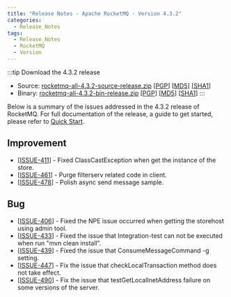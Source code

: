 ```yaml
---
title: "Release Notes - Apache RocketMQ - Version 4.3.2"
categories:
  - Release_Notes
tags:
  - Release_Notes
  - RocketMQ
  - Version
---
```

:::tip Download the 4.3.2 release
    
* Source: [rocketmq-all-4.3.2-source-release.zip](https://archive.apache.org/dist/rocketmq/4.3.2/rocketmq-all-4.3.2-source-release.zip) [[PGP](https://archive.apache.org/dist/rocketmq/4.3.2/rocketmq-all-4.3.2-source-release.zip.asc)] [[MD5](https://archive.apache.org/dist/rocketmq/4.3.2/rocketmq-all-4.3.2-source-release.zip.md5)] [[SHA1](https://archive.apache.org/dist/rocketmq/4.3.2/rocketmq-all-4.3.2-source-release.zip.sha1)]
* Binary: [rocketmq-all-4.3.2-bin-release.zip](https://archive.apache.org/dist/rocketmq/4.3.2/rocketmq-all-4.3.2-bin-release.zip) [[PGP](https://archive.apache.org/dist/rocketmq/4.3.2/rocketmq-all-4.3.2-bin-release.zip.asc)] [[MD5](https://archive.apache.org/dist/rocketmq/4.3.2/rocketmq-all-4.3.2-bin-release.zip.md5)] [[SHA1](https://archive.apache.org/dist/rocketmq/4.3.2/rocketmq-all-4.3.2-bin-release.zip.sha1)]
:::
<!--truncate-->


Below is a summary of the issues addressed in the 4.3.2 release of RocketMQ. For full documentation of the release, a guide to get started, please refer to <a href='/docs/quickStart/02quickstart/'>Quick Start</a>.

## Improvement
<ul>
<li>[<a href='https://github.com/apache/rocketmq/issues/411'>ISSUE-411</a>] -  Fixed ClassCastException when get the instance of the store.
</li>
<li>[<a href='https://github.com/apache/rocketmq/issues/461'>ISSUE-461</a>] -  Purge filterserv related code in client.
</li>
<li>[<a href='https://github.com/apache/rocketmq/issues/478'>ISSUE-478</a>] -  Polish async send message sample.
</li>
</ul>

## Bug
<ul>
<li>[<a href='https://github.com/apache/rocketmq/issues/406'>ISSUE-406</a>] -  Fixed the NPE issue occurred when getting the storehost using admin tool.
</li>
<li>[<a href='https://github.com/apache/rocketmq/issues/433'>ISSUE-433</a>] -  Fixed the issue that Integration-test can not be executed when run "mvn clean install".
</li>
<li>[<a href='https://github.com/apache/rocketmq/issues/439'>ISSUE-439</a>] -  Fixed the issue that ConsumeMessageCommand -g setting.
</li>
<li>[<a href='https://github.com/apache/rocketmq/issues/447'>ISSUE-447</a>] -  Fix the issue that checkLocalTransaction method does not take effect.
</li>
<li>[<a href='https://github.com/apache/rocketmq/issues/490'>ISSUE-490</a>] -  Fix the issue that testGetLocalInetAddress failure on some versions of the server.
</li>
</ul>
                                        
            


